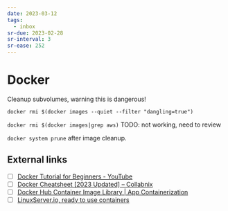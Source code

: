 ```yaml
---
date: 2023-03-12
tags:
  - inbox
sr-due: 2023-02-28
sr-interval: 3
sr-ease: 252
---
```

# Docker

Cleanup subvolumes, warning this is dangerous!

`docker rmi $(docker images --quiet --filter "dangling=true")`

`docker rmi $(docker images|grep aws)` TODO: not working, need to review

`docker system prune` after image cleanup.

## External links

- [ ] [Docker Tutorial for Beginners - YouTube](https://www.youtube.com/watch?v=b0HMimUb4f0)
- [ ] [Docker Cheatsheet \[2023 Updated\] – Collabnix](https://collabnix.com/docker-cheatsheet/)
- [ ] [Docker Hub Container Image Library | App Containerization](https://hub.docker.com/)
- [ ] [LinuxServer.io, ready to use containers](https://docs.linuxserver.io/)
